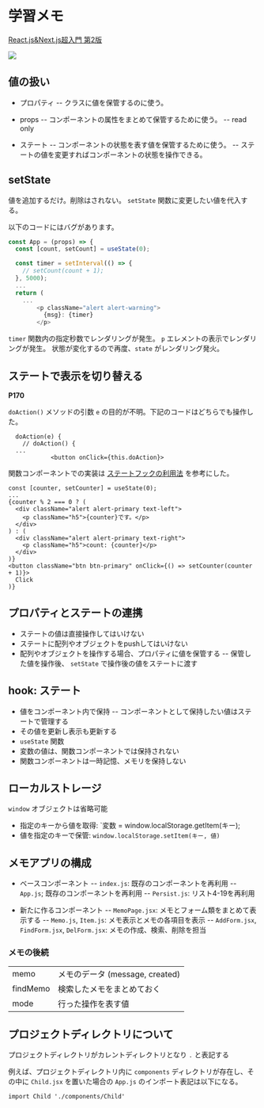 # 学習メモ

[React.js&Next.js超入門 第2版](https://www.shuwasystem.co.jp/book/9784798063980.html)

![](https://www.shuwasystem.co.jp//images/book/561628.jpg)

## 値の扱い

- プロパティ
-- クラスに値を保管するのに使う。

- props
-- コンポーネントの属性をまとめて保管するために使う。
-- read only

- ステート
-- コンポーネントの状態を表す値を保管するために使う。
-- ステートの値を変更すればコンポーネントの状態を操作できる。

## setState

値を追加するだけ。削除はされない。 `setState` 関数に変更したい値を代入する。

以下のコードにはバグがあります。

```javascript
const App = (props) => {
  const [count, setCount] = useState(0);

  const timer = setInterval(() => {
    // setCount(count + 1);
  }, 5000);
  ...
  return (
    ...
        <p className="alert alert-warning">
          {msg}: {timer}
        </p>
```

`timer` 関数内の指定秒数でレンダリングが発生。
`p` エレメントの表示でレンダリングが発生。
状態が変化するので再度、`state` がレンダリング発火。

## ステートで表示を切り替える

**P170**

`doAction()` メソッドの引数 `e` の目的が不明。下記のコードはどちらでも操作した。

```
  doAction(e) {
    // doAction() {
  ...
            <button onClick={this.doAction}>
```

関数コンポーネントでの実装は [ステートフックの利用法](https://ja.reactjs.org/docs/hooks-state.html) を参考にした。

```
const [counter, setCounter] = useState(0);
...
{counter % 2 === 0 ? (
  <div className="alert alert-primary text-left">
    <p className="h5">{counter}です。</p>
  </div>
) : (
  <div className="alert alert-primary text-right">
    <p className="h5">count: {counter}</p>
  </div>
)}
<button className="btn btn-primary" onClick={() => setCounter(counter + 1)}>
  Click
)}
```

## プロパティとステートの連携

- ステートの値は直接操作してはいけない
- ステートに配列やオブジェクトをpushしてはいけない
- 配列やオブジェクトを操作する場合、プロパティに値を保管する
-- 保管した値を操作後、 `setState` で操作後の値をステートに渡す

## hook: ステート

- 値をコンポーネント内で保持
-- コンポーネントとして保持したい値はステートで管理する
- その値を更新し表示も更新する
- `useState` 関数
- 変数の値は、関数コンポーネントでは保持されない
- 関数コンポーネントは一時記憶、メモリを保持しない

## ローカルストレージ

`window` オブジェクトは省略可能

- 指定のキーから値を取得: `変数 = window.localStorage.getItem(キー);
- 値を指定のキーで保管: `window.localStorage.setItem(キー, 値)`

## メモアプリの構成

- ベースコンポーネント
-- `index.js`: 既存のコンポーネントを再利用
-- `App.js`; 既存のコンポーネントを再利用
-- `Persist.js`: リスト4-19を再利用

- 新たに作るコンポーネント
-- `MemoPage.jsx`: メモとフォーム類をまとめて表示する
-- `Memo.js`, `Item.js`: メモ表示とメモの各項目を表示
-- `AddForm.jsx`, `FindForm.jsx`, `DelForm.jsx`: メモの作成、検索、削除を担当

### メモの後続

|||
|---|---|
|memo|メモのデータ (message, created)|
|findMemo|検索したメモをまとめておく|
|mode|行った操作を表す値|

## プロジェクトディレクトリについて

プロジェクトディレクトリがカレントディレクトリとなり `.` と表記する

例えば、プロジェクトディレクトリ内に `components` ディレクトリが存在し、その中に `Child.jsx` を置いた場合の `App.js` のインポート表記は以下になる。

```
import Child './components/Child'
```
